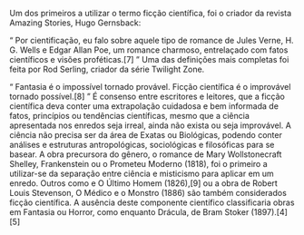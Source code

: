 Um dos primeiros a utilizar o termo ficção científica, foi o criador da revista Amazing Stories, Hugo Gernsback:

“ Por cientificação, eu falo sobre aquele tipo de romance de Jules Verne, H. G. Wells e Edgar Allan Poe, um romance charmoso, entrelaçado com fatos científicos e visões proféticas.[7] ”
Uma das definições mais completas foi feita por Rod Serling, criador da série Twilight Zone.

“ Fantasia é o impossível tornado provável. Ficção científica é o improvável tornado possível.[8] ”
É consenso entre escritores e leitores, que a ficção científica deva conter uma extrapolação cuidadosa e bem informada de fatos, princípios ou tendências científicas, mesmo que a ciência apresentada nos enredos seja irreal, ainda não exista ou seja improvável. A ciência não precisa ser da área de Exatas ou Biológicas, podendo conter análises e estruturas antropológicas, sociológicas e filosóficas para se basear. A obra precursora do gênero, o romance de Mary Wollstonecraft Shelley, Frankenstein ou o Prometeu Moderno (1818), foi o primeiro a utilizar-se da separação entre ciência e misticismo para aplicar em um enredo. Outros como e O Último Homem (1826),[9] ou a obra de Robert Louis Stevenson, O Médico e o Monstro (1886) são também considerados ficção científica. A ausência deste componente científico classificaria obras em Fantasia ou Horror, como enquanto Drácula, de Bram Stoker (1897).[4][5]
